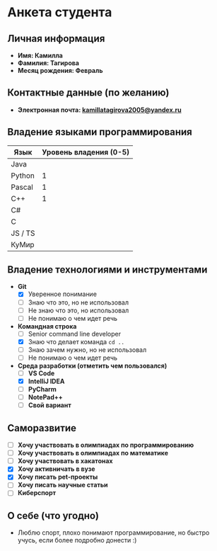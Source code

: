 # Анкета студента

## Личная информация
- **Имя: Камилла**
- **Фамилия: Тагирова**
- **Месяц рождения: Февраль**

## Контактные данные (по желанию)
- **Электронная почта: kamillatagirova2005@yandex.ru** 

## Владение языками программирования
| Язык    | Уровень владения (0-5) |
|---------|------------------------|
| Java    |                        |
| Python  | 1                      |
| Pascal  | 1                      |
| C++     | 1                      |
| C#      |                        |
| C       |                        |
| JS / TS |                        |
| КуМир   |                        |

## Владение технологиями и инструментами
- **Git**
    - [X] Уверенное понимание
    - [ ] Знаю что это, но не использовал
    - [ ] Не знаю что это, но использовал
    - [ ] Не понимаю о чем идет речь
  
- **Командная строка**
    - [ ] Senior command line developer
    - [X] Знаю что делает команда `cd ..`
    - [ ] Знаю зачем нужно, но не использовал
    - [ ] Не понимаю о чем идет речь

- **Среда разработки (отметить чем пользовался)**
    - [ ] **VS Code** 
    - [X] **IntelliJ IDEA** 
    - [ ] **PyCharm** 
    - [ ] **NotePad++** 
    - [ ] **Свой вариант**

## Саморазвитие

- [ ] **Хочу участвовать в олимпиадах по программированию**
- [ ] **Хочу участвовать в олимпиадах по математике**
- [ ] **Хочу участвовать в хакатонах**
- [X] **Хочу активничать в вузе**
- [X] **Хочу писать pet-проекты**
- [ ] **Хочу писать научные статьи**
- [ ] **Киберспорт**

## О себе (что угодно)

- Люблю спорт, плохо понимают программирование, но быстро учусь, если более подробно донести :)  

